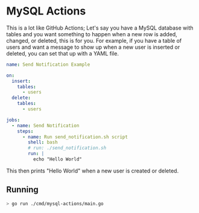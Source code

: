 # MySQL Actions

This is a lot like GitHub Actions; Let's say you have a MySQL database with tables and you want something to happen when a new row is added, changed, or deleted, this is for you. For example, if you have a table of users and want a message to show up when a new user is inserted or deleted, you can set that up with a YAML file.

```yaml
name: Send Notification Example

on:
  insert:
    tables:
      - users
  delete:
    tables:
      - users

jobs:
  - name: Send Notification
    steps:
      - name: Run send_notification.sh script
        shell: bash
        # run: ./send_notification.sh
        run: |
          echo "Hello World"
```

This then prints "Hello World" when a new user is created or deleted.

## Running

```bash
> go run ./cmd/mysql-actions/main.go
```
